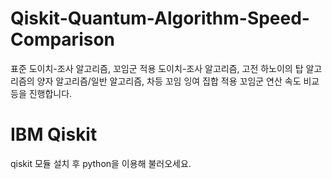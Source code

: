 # Qiskit-Quantum-Algorithm-Speed-Comparison
표준 도이치-조사 알고리즘, 꼬임군 적용 도이치-조사 알고리즘, 고전 하노이의 탑 알고리즘의 양자 알고리즘/일반 알고리즘, 차등 꼬임 잉여 집합 적용 꼬임군 연산 속도 비교 등을 진행합니다.
# IBM Qiskit
qiskit 모듈 설치 후 python을 이용해 불러오세요.
